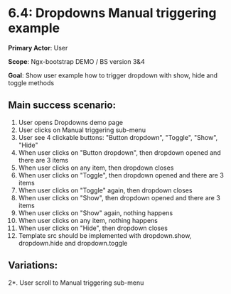 6.4: Dropdowns Manual triggering example
========================================
**Primary Actor**: User

**Scope**: Ngx-bootstrap DEMO / BS version 3&4

**Goal**: Show user example how to trigger dropdown with show, hide and toggle methods

Main success scenario:
----------------------
1. User opens Dropdowns demo page
2. User clicks on Manual triggering sub-menu
3. User see 4 clickable buttons: "Button dropdown", "Toggle", "Show", "Hide"
4. When user clicks on "Button dropdown", then dropdown opened and there are 3 items
5. When user clicks on any item, then dropdown closes
6. When user clicks on "Toggle", then dropdown opened and there are 3 items
7. When user clicks on "Toggle" again, then dropdown closes
8. When user clicks on "Show", then dropdown opened and there are 3 items
9. When user clicks on "Show" again, nothing happens
10. When user clicks on any item, nothing happens
11. When user clicks on "Hide", then dropdown closes
12. Template src should be implemented with dropdown.show, dropdown.hide and dropdown.toggle

Variations:
-----------
2*. User scroll to Manual triggering sub-menu
